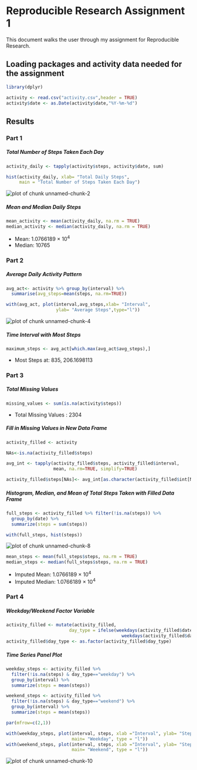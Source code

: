 # Reproducible Research Assignment 1

This document walks the user through my assignment for Reproducible Research.

## Loading packages and activity data needed for the assignment

```r
library(dplyr)

activity <- read.csv("activity.csv",header = TRUE)
activity$date <- as.Date(activity$date,"%Y-%m-%d")
```

## Results

### Part 1

##### Total Number of Steps Taken Each Day


```r
activity_daily <- tapply(activity$steps, activity$date, sum)

hist(activity_daily, xlab= "Total Daily Steps", 
     main = "Total Number of Steps Taken Each Day")
```

![plot of chunk unnamed-chunk-2](figure/unnamed-chunk-2-1.png)

##### Mean and Median Daily Steps


```r
mean_activity <- mean(activity_daily, na.rm = TRUE)
median_activity <- median(activity_daily, na.rm = TRUE)
```
* Mean: 1.0766189 &times; 10<sup>4</sup>
* Median:  10765

### Part 2

##### Average Daily Activity Pattern


```r
avg_act<- activity %>% group_by(interval) %>% 
  summarise(avg_steps=mean(steps, na.rm=TRUE))

with(avg_act, plot(interval,avg_steps,xlab= "Interval", 
                   ylab= "Average Steps",type="l"))
```

![plot of chunk unnamed-chunk-4](figure/unnamed-chunk-4-1.png)

##### Time Interval with Most Steps


```r
maximum_steps <- avg_act[which.max(avg_act$avg_steps),]
```

* Most Steps at: 835, 206.1698113

### Part 3

##### Total Missing Values


```r
missing_values <- sum(is.na(activity$steps))
```
* Total Missing Values : 2304

##### Fill in Missing Values in New Data Frame

```r
activity_filled <- activity

NAs<-is.na(activity_filled$steps)

avg_int <- tapply(activity_filled$steps, activity_filled$interval, 
                  mean, na.rm=TRUE, simplify=TRUE)

activity_filled$steps[NAs]<- avg_int[as.character(activity_filled$int[NAs])]
```

##### Histogram, Median, and Mean of Total Steps Taken with Filled Data Frame

```r
full_steps <- activity_filled %>% filter(!is.na(steps)) %>% 
  group_by(date) %>%
  summarize(steps = sum(steps))

with(full_steps, hist(steps))
```

![plot of chunk unnamed-chunk-8](figure/unnamed-chunk-8-1.png)

```r
mean_steps <- mean(full_steps$steps, na.rm = TRUE)
median_steps <- median(full_steps$steps, na.rm = TRUE)
```

* Imputed Mean: 1.0766189 &times; 10<sup>4</sup>
* Imputed Median: 1.0766189 &times; 10<sup>4</sup>

### Part 4

##### Weekday/Weekend Factor Variable


```r
activity_filled <- mutate(activity_filled, 
                        day_type = ifelse(weekdays(activity_filled$date)=="Saturday"|
                                            weekdays(activity_filled$date)=="Sunday","weekend","weekday"))
activity_filled$day_type <- as.factor(activity_filled$day_type)
```

##### Time Series Panel Plot


```r
weekday_steps <- activity_filled %>% 
  filter(!is.na(steps) & day_type=="weekday") %>% 
  group_by(interval) %>%
  summarize(steps = mean(steps))

weekend_steps <- activity_filled %>% 
  filter(!is.na(steps) & day_type=="weekend") %>% 
  group_by(interval) %>%
  summarize(steps = mean(steps))

par(mfrow=c(2,1))

with(weekday_steps, plot(interval, steps, xlab ="Interval", ylab= "Steps",
                         main= "Weekday", type = "l"))
with(weekend_steps, plot(interval, steps, xlab ="Interval", ylab= "Steps",
                         main= "Weekend", type = "l"))
```

![plot of chunk unnamed-chunk-10](figure/unnamed-chunk-10-1.png)
